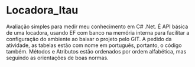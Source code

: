 # Locadora_Itau
Avaliação simples para medir meu conhecimento em C# .Net. É API básica de uma locadora, usando EF com banco na memória interna para facilitar a configuração do ambiente ao baixar o projeto pelo GIT. A pedido da atividade, as tabelas estão com nome em português, portanto, o código também. Métodos e Atributos estão ordenados por ordem alfabética, mas seguindo as orientações de boas normas.
